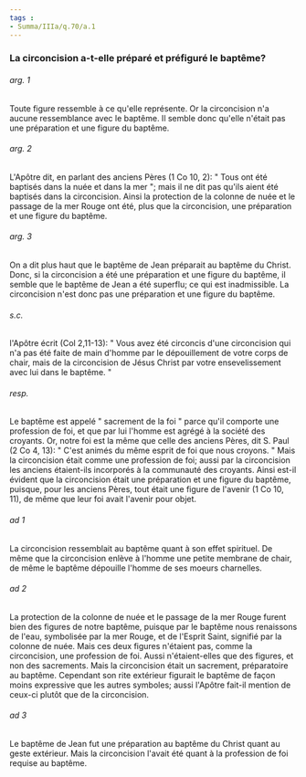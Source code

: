 ```yaml
---
tags : 
- Summa/IIIa/q.70/a.1
---
```


### La circoncision a-t-elle préparé et préfiguré le baptême?

###### arg. 1
Toute figure ressemble à ce qu'elle représente. Or la circoncision n'a aucune ressemblance avec le baptême. Il semble donc qu'elle n'était pas une préparation et une figure du baptême. 

###### arg. 2
L'Apôtre dit, en parlant des anciens Pères (1 Co 10, 2): " Tous ont été baptisés dans la nuée et dans la mer "; mais il ne dit pas qu'ils aient été baptisés dans la circoncision. Ainsi la protection de la colonne de nuée et le passage de la mer Rouge ont été, plus que la circoncision, une préparation et une figure du baptême. 

###### arg. 3
On a dit plus haut que le baptême de Jean préparait au baptême du Christ. Donc, si la circoncision a été une préparation et une figure du baptême, il semble que le baptême de Jean a été superflu; ce qui est inadmissible. La circoncision n'est donc pas une préparation et une figure du baptême. 

###### s.c.
l'Apôtre écrit (Col 2,11-13): " Vous avez été circoncis d'une circoncision qui n'a pas été faite de main d'homme par le dépouillement de votre corps de chair, mais de la circoncision de Jésus Christ par votre ensevelissement avec lui dans le baptême. " 

###### resp.
Le baptême est appelé " sacrement de la foi " parce qu'il comporte une profession de foi, et que par lui l'homme est agrégé à la société des croyants. Or, notre foi est la même que celle des anciens Pères, dit S. Paul (2 Co 4, 13): " C'est animés du même esprit de foi que nous croyons. " Mais la circoncision était comme une profession de foi; aussi par la circoncision les anciens étaient-ils incorporés à la communauté des croyants. Ainsi est-il évident que la circoncision était une préparation et une figure du baptême, puisque, pour les anciens Pères, tout était une figure de l'avenir (1 Co 10, 11), de même que leur foi avait l'avenir pour objet. 

###### ad 1
La circoncision ressemblait au baptême quant à son effet spirituel. De même que la circoncision enlève à l'homme une petite membrane de chair, de même le baptême dépouille l'homme de ses moeurs charnelles. 

###### ad 2
La protection de la colonne de nuée et le passage de la mer Rouge furent bien des figures de notre baptême, puisque par le baptême nous renaissons de l'eau, symbolisée par la mer Rouge, et de l'Esprit Saint, signifié par la colonne de nuée. Mais ces deux figures n'étaient pas, comme la circoncision, une profession de foi. Aussi n'étaient-elles que des figures, et non des sacrements. Mais la circoncision était un sacrement, préparatoire au baptême. Cependant son rite extérieur figurait le baptême de façon moins expressive que les autres symboles; aussi l'Apôtre fait-il mention de ceux-ci plutôt que de la circoncision. 

###### ad 3
Le baptême de Jean fut une préparation au baptême du Christ quant au geste extérieur. Mais la circoncision l'avait été quant à la profession de foi requise au baptême. 

